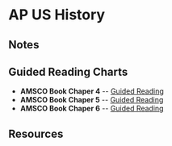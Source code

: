 # AP US History

## Notes

## Guided Reading Charts
 - **AMSCO Book Chaper 4** -- [Guided Reading](Chapter-4-Notes.html)
 - **AMSCO Book Chaper 5** -- [Guided Reading](Chapter-5-Notes.html)
 - **AMSCO Book Chaper 6** -- [Guided Reading](Chapter-6-Notes.html)
## Resources
<!--stackedit_data:
eyJoaXN0b3J5IjpbMTc0Mzk2NzY1NSwyMTQzMDIyNTAzXX0=
-->